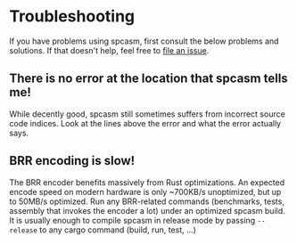 # Troubleshooting

If you have problems using spcasm, first consult the below problems and solutions. If that doesn't help, feel free to [file an issue](https://github.com/kleinesfilmroellchen/spcasm/issues/new).

## There is no error at the location that spcasm tells me!

While decently good, spcasm still sometimes suffers from incorrect source code indices. Look at the lines above the error and what the error actually says.

## BRR encoding is slow!

The BRR encoder benefits massively from Rust optimizations. An expected encode speed on modern hardware is only ~700KB/s unoptimized, but up to 50MB/s optimized. Run any BRR-related commands (benchmarks, tests, assembly that invokes the encoder a lot) under an optimized spcasm build. It is usually enough to compile spcasm in release mode by passing `--release` to any cargo command (build, run, test, ...)
